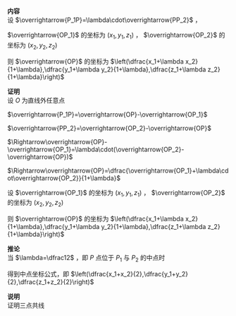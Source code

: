 **内容**  
设 $\overrightarrow{P_1P}=\lambda\cdot\overrightarrow{PP_2}$ ，  
  
$\overrightarrow{OP_1}$ 的坐标为 $(x_1,y_1,z_1)$ ， $\overrightarrow{OP_2}$ 的坐标为 $(x_2,y_2,z_2)$  
  
则 $\overrightarrow{OP}$ 的坐标为 $\left(\dfrac{x_1+\lambda x_2}{1+\lambda},\dfrac{y_1+\lambda y_2}{1+\lambda},\dfrac{z_1+\lambda z_2}{1+\lambda}\right)$  
  
**证明**  
设 $O$ 为直线外任意点  
  
$\overrightarrow{P_1P}=\overrightarrow{OP}-\overrightarrow{OP_1}$  
  
$\overrightarrow{PP_2}=\overrightarrow{OP_2}-\overrightarrow{OP}$  
  
$\Rightarrow\overrightarrow{OP}-\overrightarrow{OP_1}=\lambda\cdot(\overrightarrow{OP_2}-\overrightarrow{OP})$  
  
$\Rightarrow\overrightarrow{OP}=\dfrac{\overrightarrow{OP_1}+\lambda\cdot\overrightarrow{OP_2}}{1+\lambda}$  
  
设 $\overrightarrow{OP_1}$ 的坐标为 $(x_1,y_1,z_1)$ ， $\overrightarrow{OP_2}$ 的坐标为 $(x_2,y_2,z_2)$  
  
则 $\overrightarrow{OP}$ 的坐标为 $\left(\dfrac{x_1+\lambda x_2}{1+\lambda},\dfrac{y_1+\lambda y_2}{1+\lambda},\dfrac{z_1+\lambda z_2}{1+\lambda}\right)$  
  
**推论**  
当 $\lambda=\dfrac12$ ，即 $P$ 点位于 $P_1$ 与 $P_2$ 的中点时  
  
得到中点坐标公式，即 $\left(\dfrac{x_1+x_2}{2},\dfrac{y_1+y_2}{2},\dfrac{z_1+z_2}{2}\right)$  
  
**说明**  
证明三点共线  
